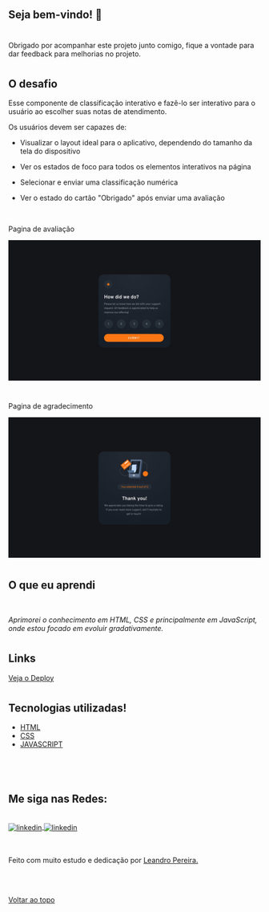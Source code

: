 <div id="top">

## Seja bem-vindo! 👋

<h1></h1>

Obrigado por acompanhar este projeto junto comigo, fique a vontade para dar feedback para melhorias no projeto.


<h1></h1>

    

## O desafio



Esse componente de classificação interativo e fazê-lo ser interativo para o usuário ao escolher suas notas de atendimento.


Os usuários devem ser capazes de:

- Visualizar o layout ideal para o aplicativo, dependendo do tamanho da tela do dispositivo

- Ver os estados de foco para todos os elementos interativos na página

- Selecionar e enviar uma classificação numérica

- Ver o estado do cartão "Obrigado" após enviar uma avaliação

<br>

Pagina de avaliação

![Visualização do design para o desafio de codificação do componente de classificação interativa](./design/desktop-design.jpg)
<h1></h1>

Pagina de agradecimento

![Visualização do design para o desafio de codificação do componente de classificação interativa](./design/desktop-thank-you-state.jpg)
<h1></h1>

## O que eu aprendi

<br>

*Aprimorei o conhecimento em HTML, CSS e principalmente em JavaScript, onde estou focado em evoluir gradativamente.*

<h1>

## Links

<a href="https://avaliacaocliente.netlify.app/" target="_blank">Veja o Deploy</a>

<h1></h1>

## Tecnologias utilizadas!

- [HTML](https://developer.mozilla.org/pt-BR/docs/Web/HTML)<br>
- [CSS](https://developer.mozilla.org/pt-BR/docs/Learn/Getting_started_with_the_web/CSS_basics)<br>
- [JAVASCRIPT](https://developer.mozilla.org/pt-BR/docs/Web/JavaScript/Guide/Introduction)
<br>
<br>


<h1></h1>

## Me siga nas Redes:
<br>
<a href="https://linkedin.com/in/leandropereira-dev/" target="_blank">
    <img align="center" src="https://img.shields.io/badge/LinkedIn-0077B5?style=for-the-badge&logo=linkedin&logoColor=white" alt="linkedin"/>
</a>
<a href="https://www.instagram.com/le_codigo/" target="_blank">
    <img align="center" src="https://img.shields.io/badge/Instagram-E4405F?style=for-the-badge&logo=instagram&logoColor=white/le_codigo" alt="linkedin"/>
</a> 

<br>
<br>
<br>



Feito com muito estudo e dedicação por <a href="https://github.com/OLeandroPereira" target="_blank">Leandro Pereira.</a>

<br>
<br>

<a href="#top">Voltar ao topo</a>